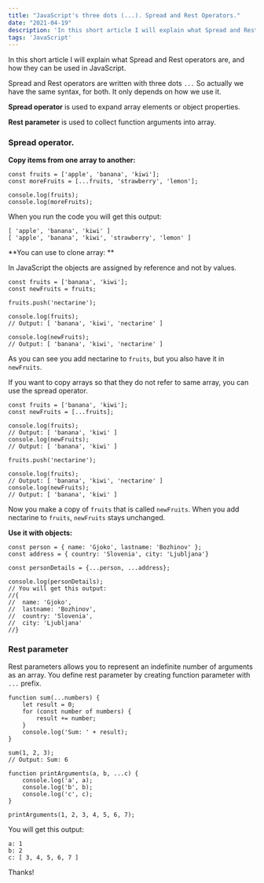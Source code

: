 ```yaml
---
title: "JavaScript's three dots (...). Spread and Rest Operators."
date: "2021-04-19"
description: 'In this short article I will explain what Spread and Rest operators are, and how they can be used in JavaScript.'
tags: 'JavaScript'
---
```


In this short article I will explain what Spread and Rest operators are, and how they can be used in JavaScript.

Spread and Rest operators are written with three dots `...` So actually we have the same syntax, for both. It only depends on how we use it.

**Spread operator** is used to expand array elements or object properties.

**Rest parameter** is used to collect function arguments into array.

### Spread operator.

 **Copy items from one array to another:** 
```
const fruits = ['apple', 'banana', 'kiwi'];
const moreFruits = [...fruits, 'strawberry', 'lemon'];

console.log(fruits);
console.log(moreFruits);
``` 
When you run the code you will get this output:
```
[ 'apple', 'banana', 'kiwi' ]
[ 'apple', 'banana', 'kiwi', 'strawberry', 'lemon' ]
```

**You can use to clone array: **

In JavaScript the objects are assigned by reference and not by values.

```
const fruits = ['banana', 'kiwi'];
const newFruits = fruits;

fruits.push('nectarine');

console.log(fruits);
// Output: [ 'banana', 'kiwi', 'nectarine' ]

console.log(newFruits);
// Output: [ 'banana', 'kiwi', 'nectarine' ]
``` 
As you can see you add nectarine to `fruits`, but you also have it in `newFruits`.

If you want to copy arrays so that they do not refer to same array, you can use the spread operator.

```
const fruits = ['banana', 'kiwi'];
const newFruits = [...fruits];

console.log(fruits);
// Output: [ 'banana', 'kiwi' ]
console.log(newFruits);
// Output: [ 'banana', 'kiwi' ]

fruits.push('nectarine');

console.log(fruits);
// Output: [ 'banana', 'kiwi', 'nectarine' ]
console.log(newFruits);
// Output: [ 'banana', 'kiwi' ]
``` 
Now you make a copy of `fruits` that is called `newFruits`. When you add nectarine to `fruits`, `newFruits` stays unchanged.

**Use it with objects:**

```
const person = { name: 'Gjoko', lastname: 'Bozhinov' };
const address = { country: 'Slovenia', city: 'Ljubljana'}

const personDetails = {...person, ...address};

console.log(personDetails); 
// You will get this output:
//{
//  name: 'Gjoko',
//  lastname: 'Bozhinov',
//  country: 'Slovenia',
//  city: 'Ljubljana'
//}
``` 
### Rest parameter

Rest parameters allows you to represent an indefinite number of arguments as an array. You define rest parameter by creating function parameter with `...` prefix.

```
function sum(...numbers) {
    let result = 0;
    for (const number of numbers) {
        result += number;
    }
    console.log('Sum: ' + result);
}

sum(1, 2, 3);
// Output: Sum: 6
``` 

```
function printArguments(a, b, ...c) {
    console.log('a', a);
    console.log('b', b);
    console.log('c', c);
}

printArguments(1, 2, 3, 4, 5, 6, 7);
``` 
You will get this output:
```
a: 1
b: 2
c: [ 3, 4, 5, 6, 7 ]
```

Thanks!